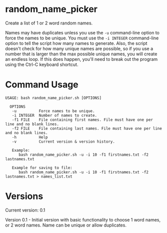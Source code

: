 # random_name_picker

Create a list of 1 or 2 word random names.

Names may have duplicates unless you use the `-u` command-line option to force the names to be unique.
You must use the `-i INTEGER` command-line option to tell the script how many names to generate. Also,
the script doesn't check for how many unique names are possible, so if you use a number that is larger
than the max possible unique names, you will create an endless loop. If this does happen, you'll need
to break out the program using the Ctrl-C keyboard shortcut.

# Command Usage

```
USAGE: bash random_name_picker.sh [OPTIONS]

  OPTIONS
   -u          Force names to be unique.
   -i INTEGER  Number of names to create.
   -f1 FILE    File containing first names. File must have one per line and no blank lines.
   -f2 FILE    File containing last names. File must have one per line and no blank lines.
   -h          Help
   -v          Current version & version history.

   Example:
      bash random_name_picker.sh -u -i 10 -f1 firstnames.txt -f2 lastnames.txt

   Example for saving to file:
      bash random_name_picker.sh -u -i 10 -f1 firstnames.txt -f2 lastnames.txt > names_list.txt

```

# Versions
Current version: 0.1

Version 0.1 - Initial version with basic functionality to choose 1 word names, or 2 word names.
              Name can be unique or allow duplicates.
